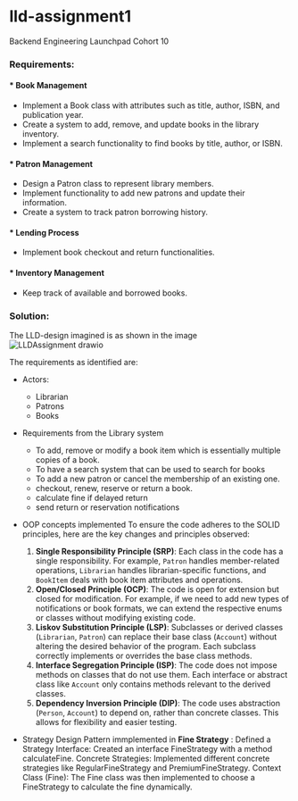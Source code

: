 # lld-assignment1
Backend Engineering Launchpad Cohort 10
### Requirements:

#### * Book Management
- Implement a Book class with attributes such as title, author, ISBN, and publication year.
- Create a system to add, remove, and update books in the library inventory.
- Implement a search functionality to find books by title, author, or ISBN.

#### * Patron Management
- Design a Patron class to represent library members.
-  Implement functionality to add new patrons and update their information.
-   Create a system to track patron borrowing history.

#### * Lending Process
- Implement book checkout and return functionalities.

#### * Inventory Management
- Keep track of available and borrowed books.

### Solution:
The LLD-design imagined is as shown in the image
![LLDAssignment drawio](https://github.com/user-attachments/assets/2e07cf73-93b5-405f-8244-f8ba44575c22)


The requirements as identified are:

* Actors:
  - Librarian
  - Patrons
  - Books
    
* Requirements from the Library system
  - To add, remove or modify a book item which is essentially multiple copies of a book.
  - To have a search system that can be used to search for books 
  - To add a new patron or cancel the membership of an existing one.
  - checkout, renew, reserve or return a book.
  - calculate fine if delayed return
  - send return or reservation notifications
    
* OOP concepts implemented
  To ensure the code adheres to the SOLID principles, here are the key changes and principles observed:
    1. **Single Responsibility Principle (SRP)**: Each class in the code has a single responsibility. For example, `Patron` handles member-related operations, `Librarian` handles librarian-specific functions, and `BookItem` deals with book item attributes and operations.
    2. **Open/Closed Principle (OCP)**: The code is open for extension but closed for modification. For example, if we need to add new types of notifications or book formats, we can extend the respective enums or classes without modifying existing code.
    3. **Liskov Substitution Principle (LSP)**: Subclasses or derived classes (`Librarian`, `Patron`) can replace their base class (`Account`) without altering the desired behavior of the program. Each subclass correctly implements or overrides the base class methods.
    4. **Interface Segregation Principle (ISP)**: The code does not impose methods on classes that do not use them. Each interface or abstract class like `Account` only contains methods relevant to the derived classes.
    5. **Dependency Inversion Principle (DIP)**: The code uses abstraction (`Person`, `Account`) to depend on, rather than concrete classes. This allows for flexibility and easier testing.
       
* Strategy Design Pattern immplemented in **Fine Strategy** :
  Defined a Strategy Interface: Created an interface FineStrategy with a method calculateFine.
  Concrete Strategies: Implemented different concrete strategies like RegularFineStrategy and PremiumFineStrategy.
  Context Class (Fine): The Fine class was then implemented to choose a FineStrategy to calculate the fine dynamically.


